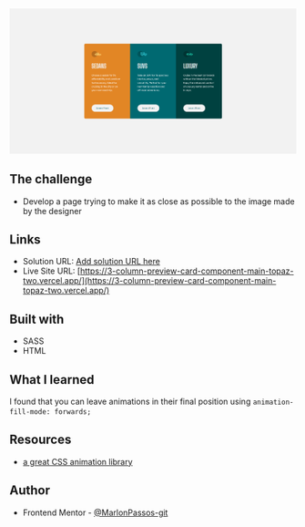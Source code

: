 <img src="print.png"> 

## The challenge

- Develop a page trying to make it as close as possible to the image made by the designer



## Links

- Solution URL: [Add solution URL here](https://your-solution-url.com)
- Live Site URL: [https://3-column-preview-card-component-main-topaz-two.vercel.app/](https://3-column-preview-card-component-main-topaz-two.vercel.app/)


## Built with

-  SASS
-  HTML


## What I learned

I found that you can leave animations in their final position using `animation-fill-mode: forwards;`

## **Resources**

-  [a great CSS animation library](https://animate.style/)

## **Author**

- Frontend Mentor - [@MarlonPassos-git](https://www.frontendmentor.io/profile/MarlonPassos-git)

